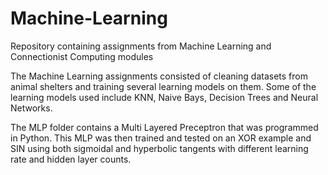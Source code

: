 # Machine-Learning
Repository containing assignments from Machine Learning and Connectionist Computing modules 

The Machine Learning assignments consisted of cleaning datasets from animal shelters and training several learning models on them. Some of the learning models used include KNN, Naive Bays, Decision Trees and Neural Networks. 

The MLP folder contains a Multi Layered Preceptron that was programmed in Python. This MLP was then trained and tested on an XOR example and SIN using both sigmoidal and hyperbolic tangents with different learning rate and hidden layer counts.
